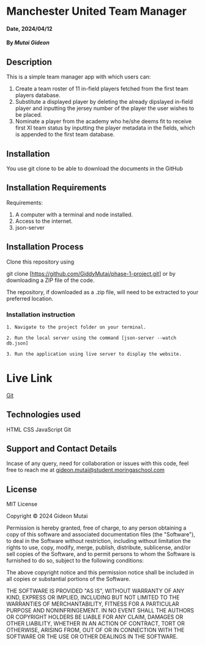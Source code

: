 # Manchester United Team Manager

#### Date, 2024/04/12

#### By *Mutai Gideon*

## Description
This is a simple team manager app with which users can:

1. Create a team roster of 11 in-field players fetched from the first team players database.
2. Substitute a displayed player by deleting the already dipslayed in-field player and inputting the jersey number of the player the user wishes to be placed.
3. Nominate a player from the academy who he/she deems fit to receive first XI team status by inputting the player metadata in the fields, which is appended to the first team database.

## Installation
You use git clone to be able to download the documents in the GitHub

## Installation Requirements
Requirements:
1. A computer with a terminal and node installed. 
2. Access to the internet. 
3. json-server

## Installation Process 
Clone this repository using

git clone [https://github.com/GiddyMutai/phase-1-project.git] or by downloading a ZIP file of the code.

The repository, if downloaded as a .zip file, will need to be extracted to your preferred location.

### Installation instruction
```
1. Navigate to the project folder on your terminal.

2. Run the local server using the command [json-server --watch db.json] 

3. Run the application using live server to display the website.

```

# Live Link
[Git](https://github.com/GiddyMutai/phase-1-project)

## Technologies used
HTML
CSS
JavaScript
Git

## Support and Contact Details
Incase of any query, need for collaboration or issues with this code, feel free to reach me at gideon.mutai@student.moringaschool.com

## License
MIT License

Copyright © 2024 Gideon Mutai

Permission is hereby granted, free of charge, to any person obtaining a copy of this software and associated documentation files (the "Software"), to deal in the Software without restriction, including without limitation the rights to use, copy, modify, merge, publish, distribute, sublicense, and/or sell copies of the Software, and to permit persons to whom the Software is furnished to do so, subject to the following conditions:

The above copyright notice and this permission notice shall be included in all copies or substantial portions of the Software.

THE SOFTWARE IS PROVIDED "AS IS", WITHOUT WARRANTY OF ANY KIND, EXPRESS OR IMPLIED, INCLUDING BUT NOT LIMITED TO THE WARRANTIES OF MERCHANTABILITY, FITNESS FOR A PARTICULAR PURPOSE AND NONINFRINGEMENT. IN NO EVENT SHALL THE AUTHORS OR COPYRIGHT HOLDERS BE LIABLE FOR ANY CLAIM, DAMAGES OR OTHER LIABILITY, WHETHER IN AN ACTION OF CONTRACT, TORT OR OTHERWISE, ARISING FROM, OUT OF OR IN CONNECTION WITH THE SOFTWARE OR THE USE OR OTHER DEALINGS IN THE SOFTWARE.
